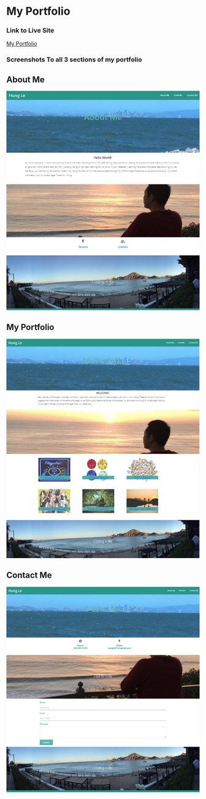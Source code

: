 # My Portfolio

### Link to Live Site
[My Portfolio](https://hungle913.github.io/Portfolio/)

### Screenshots To all 3 sections of my portfolio

## About Me
![My Portfolio](https://github.com/hungle913/Portfolio/blob/master/images/About_Me_Screen_Shot.PNG?raw=true "My Portfolio")

## My Portfolio
![My Portfolio](https://github.com/hungle913/Portfolio/blob/master/images/My_Portfolio_Screen_Shot.PNG?raw=true "My Portfolio")

## Contact Me
![My Portfolio](https://raw.githubusercontent.com/hungle913/Portfolio/master/images/Contact_Me_Screen_Shot.PNG "My Portfolio")